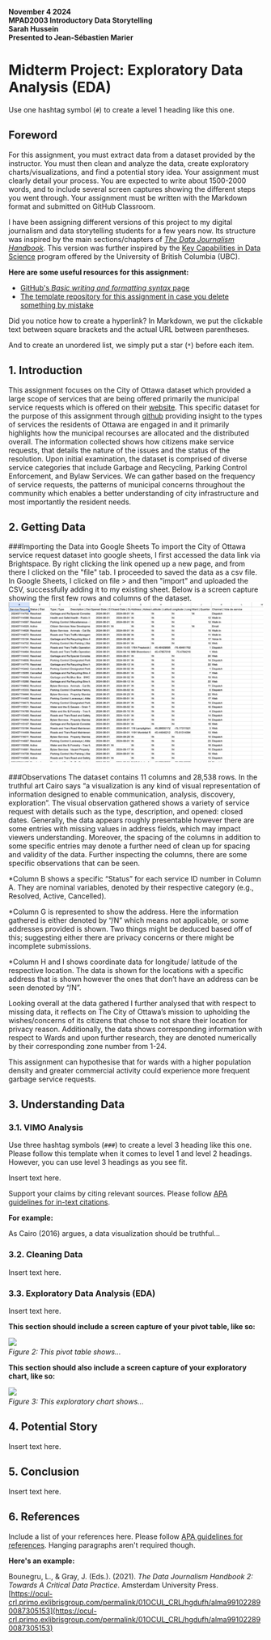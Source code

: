 **November 4 2024**<br>
**MPAD2003 Introductory Data Storytelling**<br>
**Sarah Hussein**<br>
**Presented to Jean-Sébastien Marier**<br>

# Midterm Project: Exploratory Data Analysis (EDA)

Use one hashtag symbol (`#`) to create a level 1 heading like this one.

## Foreword

For this assignment, you must extract data from a dataset provided by the instructor. You must then clean and analyze the data, create exploratory charts/visualizations, and find a potential story idea. Your assignment must clearly detail your process. You are expected to write about 1500-2000 words, and to include several screen captures showing the different steps you went through. Your assignment must be written with the Markdown format and submitted on GitHub Classroom.

I have been assigning different versions of this project to my digital journalism and data storytelling students for a few years now. Its structure was inspired by the main sections/chapters of [*The Data Journalism Handbook*](https://datajournalism.com/read/handbook/one/). This version was further inspired by the [Key Capabilities in Data Science](https://extendedlearning.ubc.ca/programs/key-capabilities-data-science) program offered by the University of British Columbia (UBC).

**Here are some useful resources for this assignment:**

* [GitHub's *Basic writing and formatting syntax* page](https://docs.github.com/en/get-started/writing-on-github/getting-started-with-writing-and-formatting-on-github/basic-writing-and-formatting-syntax)
* [The template repository for this assignment in case you delete something by mistake](https://github.com/jsmarier/jou4100_jou4500_mpad2003_project2_template)

Did you notice how to create a hyperlink? In Markdown, we put the clickable text between square brackets and the actual URL between parentheses.

And to create an unordered list, we simply put a star (`*`) before each item.

## 1. Introduction

This assignment focuses on the City of Ottawa dataset which provided a large scope of services that are being offered primarily the municipal service requests which is offered on their [website](https://open.ottawa.ca/documents/65fe42e2502d442b8a774fd3d954cac5/about).
This specific dataset for the purpose of this assignment through [github]( https://raw.githubusercontent.com/jsmarier/course-datasets/refs/heads/main/ottawa-311-service-requests-august-2024.csv) providing insight to the types of services the residents of Ottawa are engaged in and it primarily highlights how the municipal recourses are allocated and the distributed overall. The information collected shows how citizens make service requests, that details the nature of the issues and the status of the resolution. Upon initial examination, the dataset is comprised of diverse service categories that include Garbage and Recycling, Parking Control Enforcement, and Bylaw Services. We can gather based on the frequency of service requests, the patterns of municipal concerns throughout the community which enables a better understanding of city infrastructure and most importantly the resident needs.


## 2. Getting Data

###Importing the Data into Google Sheets
To import the City of Ottawa service request dataset into google sheets, I first accessed the data link via Brightspace. By right clicking the link opened up a new page, and from there I clicked on the "file" tab. I proceeded to saved the data as a csv file. In Google Sheets, I clicked on file >  and then "import" and uploaded the CSV, successfully adding it to my existing sheet. Below is a screen capture showing the first few rows and columns of the dataset. 
![](import1.png)<br>


###Observations
The dataset contains 11 columns and 28,538 rows. In the truthful art Cairo says “a visualization is any kind of visual representation of information designed to enable communication, analysis, discovery, exploration”. The visual observation gathered shows a variety of service request with details such as the type, description, and opened: closed dates. Generally, the data appears roughly presentable however there are some entries with missing values in address fields, which may impact viewers understanding. Moreover, the spacing of the columns in addition to some specific entries may denote a further need of clean up for spacing and validity of the data. Further inspecting the columns, there are some specific observations that can be seen. 

*Column B shows a specific “Status” for each service ID number in Column A. They are nominal variables, denoted by their respective category (e.g., Resolved, Active, Cancelled).

*Column G is represented to show the address. Here the information gathered is either denoted by “/N” which means not applicable, or some addresses provided is shown. Two things might be deduced based off of this; suggesting either there are privacy concerns or there might be incomplete submissions.

*Column H and I  shows coordinate data for longitude/ latitude of the respective location. The data is shown for the locations with a specific address that is shown however the ones that don’t have an address can be seen denoted by “/N”.

Looking overall at the data gathered I further analysed that with respect to missing data, it reflects on The City of Ottawa’s mission to upholding the wishes/concerns of its citizens that chose to not share their location for privacy reason. Additionally, the data shows corresponding information with respect to Wards and upon further research, they are denoted numerically by their corresponding zone number from 1-24. 

This assignment can hypothesise that for wards with a higher population density and greater commercial activity could experience more frequent garbage service requests.


## 3. Understanding Data

### 3.1. VIMO Analysis

Use three hashtag symbols (`###`) to create a level 3 heading like this one. Please follow this template when it comes to level 1 and level 2 headings. However, you can use level 3 headings as you see fit.

Insert text here.

Support your claims by citing relevant sources. Please follow [APA guidelines for in-text citations](https://apastyle.apa.org/style-grammar-guidelines/citations).

**For example:**

As Cairo (2016) argues, a data visualization should be truthful...

### 3.2. Cleaning Data

Insert text here.

### 3.3. Exploratory Data Analysis (EDA)

Insert text here.

**This section should include a screen capture of your pivot table, like so:**

![](pivot-table-screen-capture.png)<br>
*Figure 2: This pivot table shows...*

**This section should also include a screen capture of your exploratory chart, like so:**

![](chart-screen-capture.png)<br>
*Figure 3: This exploratory chart shows...*

## 4. Potential Story

Insert text here.

## 5. Conclusion

Insert text here.

## 6. References

Include a list of your references here. Please follow [APA guidelines for references](https://apastyle.apa.org/style-grammar-guidelines/references). Hanging paragraphs aren't required though.

**Here's an example:**

Bounegru, L., & Gray, J. (Eds.). (2021). *The Data Journalism Handbook 2: Towards A Critical Data Practice*. Amsterdam University Press. [https://ocul-crl.primo.exlibrisgroup.com/permalink/01OCUL_CRL/hgdufh/alma991022890087305153](https://ocul-crl.primo.exlibrisgroup.com/permalink/01OCUL_CRL/hgdufh/alma991022890087305153)
